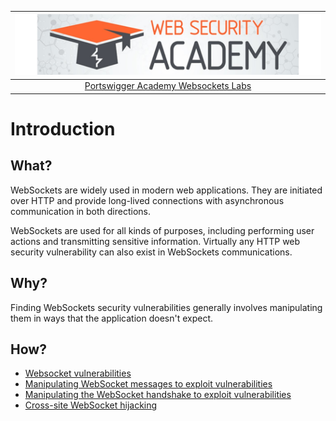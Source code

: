 | [![Portswigger Websockets Labs](../../_static/images/pal.png)](https://portswigger.net/web-security/all-labs#websockets) |
|:--:|
| [Portswigger Academy Websockets Labs](https://portswigger.net/web-security/all-labs#websockets) |

# Introduction

## What?

WebSockets are widely used in modern web applications. They are initiated over HTTP and provide long-lived connections with asynchronous communication in both directions.

WebSockets are used for all kinds of purposes, including performing user actions and transmitting sensitive information. Virtually any HTTP web security vulnerability can also exist in WebSockets communications. 

## Why?

Finding WebSockets security vulnerabilities generally involves manipulating them in ways that the application doesn't expect.

## How?

* [Websocket vulnerabilities](../techniques/sockets.md)
* [Manipulating WebSocket messages to exploit vulnerabilities](1.md)
* [Manipulating the WebSocket handshake to exploit vulnerabilities](2.md)
* [Cross-site WebSocket hijacking](3.md)


